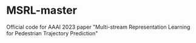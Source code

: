 # MSRL-master
Official code for AAAI 2023 paper "Multi-stream Representation Learning for Pedestrian Trajectory Prediction"
